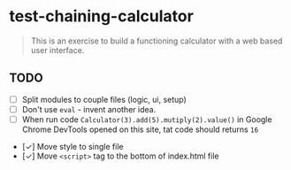 # test-chaining-calculator

> This is an exercise to build a functioning calculator with a web based user interface.

## TODO

* [ ] Split modules to couple files (logic, ui, setup)
* [ ] Don't use `eval` - invent another idea.
* [ ] When run code `Calculator(3).add(5).mutiply(2).value()` in Google Chrome DevTools opened on this site, tat code should returns `16`
* [&#10003;] Move style to single file
* [&#10003;] Move `<script>` tag to the bottom of index.html file
